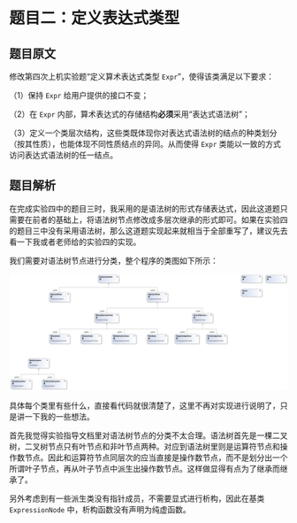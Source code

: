 # 题目二：定义表达式类型

## 题目原文

修改第四次上机实验题“定义算术表达式类型 `Expr`”，使得该类满足以下要求：

（1）保持 `Expr` 给用户提供的接口不变；

（2）在 `Expr` 内部，算术表达式的存储结构**必须**采用“表达式语法树”；

（3）定义一个类层次结构，这些类既体现你对表达式语法树的结点的种类划分（按其性质），也能体现不同性质结点的异同。从而使得 `Expr` 类能以一致的方式访问表达式语法树的任一结点。

## 题目解析

在完成实验四中的题目三时，我采用的是语法树的形式存储表达式，因此这道题只需要在前者的基础上，将语法树节点修改成多层次继承的形式即可。如果在实验四的题目三中没有采用语法树，那么这道题实现起来就相当于全部重写了，建议先去看一下我或者老师给的实验四的实现。

我们需要对语法树节点进行分类，整个程序的类图如下所示：

![class_diagram](https://github.com/Robotxm/OOPExperients/raw/master/6/source_6_2/ClassDiagram_Exp6_2.png)

具体每个类里有些什么，直接看代码就很清楚了，这里不再对实现进行说明了，只是讲一下我的一些想法。

首先我觉得实验指导文档里对语法树节点的分类不太合理。语法树首先是一棵二叉树，二叉树节点只有叶节点和非叶节点两种。对应到语法树里则是运算符节点和操作数节点。因此和运算符节点同层次的应当直接是操作数节点，而不是划分出一个所谓叶子节点，再从叶子节点中派生出操作数节点。这样做显得有点为了继承而继承了。

另外考虑到有一些派生类没有指针成员，不需要显式进行析构，因此在基类 `ExpressionNode` 中，析构函数没有声明为纯虚函数。